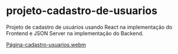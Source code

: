 # projeto-cadastro-de-usuarios
Projeto de cadastro de usuários usando React na implementação do Frontend e JSON Server na implementação do Backend.

[Página-cadastro-usuarios.webm](https://github.com/JenniferSantoss/projeto-cadastro-de-usuarios/assets/123119520/706b1941-196b-4181-82b7-0d42d676b0e4)


